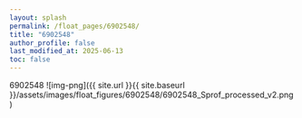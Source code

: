 ```yaml
---
layout: splash
permalink: /float_pages/6902548/
title: "6902548"
author_profile: false
last_modified_at: 2025-06-13
toc: false
---
```

 
6902548
![img-png]({{ site.url }}{{ site.baseurl }}/assets/images/float_figures/6902548/6902548_Sprof_processed_v2.png)